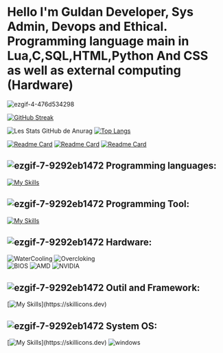 

 # **Hello I'm Guldan Developer, Sys Admin, Devops and Ethical. Programming language main in Lua,C,SQL,HTML,Python And CSS as well as external computing (Hardware)** 





![ezgif-4-476d534298](https://user-images.githubusercontent.com/98873011/175830172-b4b20501-d733-4a59-80ec-19826c9240b4.gif)

[![GitHub Streak](https://github-readme-streak-stats.herokuapp.com/?user=Guldan45&theme=highcontrast)](https://git.io/streak-stats)

![Les Stats GitHub de Anurag](https://github-readme-stats.vercel.app/api?username=Guldan45&show_icons=true&theme=chartreuse-dark) [![Top Langs](https://github-readme-stats.vercel.app/api/top-langs/?username=Guldan45&layout=compact&theme=ocean_dark)](https://github.com/anuraghazra/github-readme-stats)

[![Readme Card](https://github-readme-stats.vercel.app/api/pin/?username=Guldan45&repo=recount-addonscustom-3.3.5&show_owner=true&theme=midnight-purple)](https://github.com/Guldan45/Recount-AddonsCustom-3.3.5)
[![Readme Card](https://github-readme-stats.vercel.app/api/pin/?username=Guldan45&repo=PriceItem-Addon-BC-1.4.0&show_owner=true&theme=midnight-purple)](https://github.com/Guldan45/PriceItem-Addon-BC-1.4.0) [![Readme Card](https://github-readme-stats.vercel.app/api/pin/?username=Guldan45&repo=NewUI-Vanilla-1.12&show_owner=true&theme=midnight-purple)](https://github.com/Guldan45/NewUI-Vanilla-1.12)


 


## ![ezgif-7-9292eb1472](https://user-images.githubusercontent.com/98873011/152515601-a53bb16a-3285-4a2b-a47e-64a9f978c4de.gif) **Programming languages:**

[![My Skills](https://skillicons.dev/icons?i=js,html,css,lua,c,cs,mysql,postgresql,v,net,python)](https://skillicons.dev)



## ![ezgif-7-9292eb1472](https://user-images.githubusercontent.com/98873011/152515601-a53bb16a-3285-4a2b-a47e-64a9f978c4de.gif) **Programming Tool:**

[![My Skills](https://skillicons.dev/icons?i=vscode,visualstudio,atom)](https://skillicons.dev)



## ![ezgif-7-9292eb1472](https://user-images.githubusercontent.com/98873011/152515601-a53bb16a-3285-4a2b-a47e-64a9f978c4de.gif) **Hardware:**


![WaterCooling](https://img.shields.io/badge/Water_Cooling_Custom-3499CD?style=for-the-badge&logo=rainmeter&logoColor=purple)
![Overcloking](https://img.shields.io/badge/Overclocking-FF0000?style=for-the-badge&logo=pcgamingwiki&logoColor=black)
<br>
![BIOS](https://img.shields.io/badge/Bios-2718BF?style=for-the-badge&logo=amp&logoColor=red)
![AMD](https://img.shields.io/badge/AMD-C05555?style=for-the-badge&logo=amd&logoColor=black)
![NVIDIA](https://img.shields.io/badge/NVIDIA-36BF6E?style=for-the-badge&logo=nvidia&logoColor=black)

## ![ezgif-7-9292eb1472](https://user-images.githubusercontent.com/98873011/152515601-a53bb16a-3285-4a2b-a47e-64a9f978c4de.gif) **Outil and Framework:**

[![My Skills](https://skillicons.dev/icons?i=azure,,ansible,aws,)](https://skillicons.dev)



## ![ezgif-7-9292eb1472](https://user-images.githubusercontent.com/98873011/152515601-a53bb16a-3285-4a2b-a47e-64a9f978c4de.gif) **System OS:**

[![My Skills](https://skillicons.dev/icons?i=linux,docker,)](https://skillicons.dev)
![windows](https://user-images.githubusercontent.com/98873011/188277031-00f04308-4b06-4dba-b27e-0eaab18f6da2.png)





